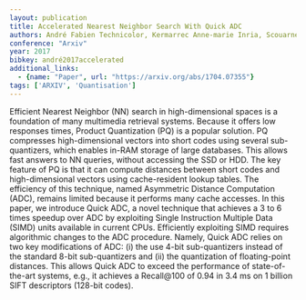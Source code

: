 ```yaml
---
layout: publication
title: Accelerated Nearest Neighbor Search With Quick ADC
authors: André Fabien Technicolor, Kermarrec Anne-marie Inria, Scouarnec Nicolas Le Technicolor
conference: "Arxiv"
year: 2017
bibkey: andré2017accelerated
additional_links:
  - {name: "Paper", url: "https://arxiv.org/abs/1704.07355"}
tags: ['ARXIV', 'Quantisation']
---
```

Efficient Nearest Neighbor (NN) search in high-dimensional spaces is a
foundation of many multimedia retrieval systems. Because it offers low
responses times, Product Quantization (PQ) is a popular solution. PQ compresses
high-dimensional vectors into short codes using several sub-quantizers, which
enables in-RAM storage of large databases. This allows fast answers to NN
queries, without accessing the SSD or HDD. The key feature of PQ is that it can
compute distances between short codes and high-dimensional vectors using
cache-resident lookup tables. The efficiency of this technique, named
Asymmetric Distance Computation (ADC), remains limited because it performs many
cache accesses.
  In this paper, we introduce Quick ADC, a novel technique that achieves a 3 to
6 times speedup over ADC by exploiting Single Instruction Multiple Data (SIMD)
units available in current CPUs. Efficiently exploiting SIMD requires
algorithmic changes to the ADC procedure. Namely, Quick ADC relies on two key
modifications of ADC: (i) the use 4-bit sub-quantizers instead of the standard
8-bit sub-quantizers and (ii) the quantization of floating-point distances.
This allows Quick ADC to exceed the performance of state-of-the-art systems,
e.g., it achieves a Recall@100 of 0.94 in 3.4 ms on 1 billion SIFT descriptors
(128-bit codes).
